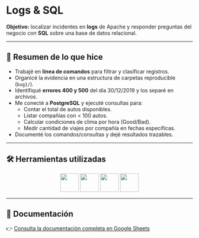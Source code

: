 # Logs & SQL

**Objetivo:** localizar incidentes en **logs** de Apache y responder preguntas del negocio con **SQL** sobre una base de datos relacional.

---

## 🧭 Resumen de lo que hice

- Trabajé en **línea de comandos** para filtrar y clasificar registros.
- Organicé la evidencia en una estructura de carpetas reproducible (`bug1/`).
- Identifiqué **errores 400 y 500** del día 30/12/2019 y los separé en archivos.
- Me conecté a **PostgreSQL** y ejecuté consultas para:
  - Contar el total de autos disponibles.
  - Listar compañías con < 100 autos.
  - Calcular condiciones de clima por hora (Good/Bad).
  - Medir cantidad de viajes por compañía en fechas específicas.
- Documenté los comandos/consultas y dejé resultados trazables.

---

## 🛠️ Herramientas utilizadas
<p align="center">
  <img src="https://cdn.jsdelivr.net/gh/devicons/devicon/icons/bash/bash-original.svg" width="50" height="50"/>
  <img src="https://cdn.jsdelivr.net/gh/devicons/devicon/icons/linux/linux-original.svg" width="50" height="50"/>
  <img src="https://cdn.jsdelivr.net/gh/devicons/devicon/icons/postgresql/postgresql-original.svg" width="50" height="50"/>
  <img src="https://cdn.jsdelivr.net/gh/devicons/devicon/icons/git/git-original.svg" width="50" height="50"/>
</p>

---

## 📂 Documentación
👉 [Consulta la documentación completa en Google Sheets](https://docs.google.com/document/d/1pdtX1AXiNkZyN2OHj3OrAdOKxTwHlp7y/edit?usp=sharing&ouid=112657294087284506568&rtpof=true&sd=true)
